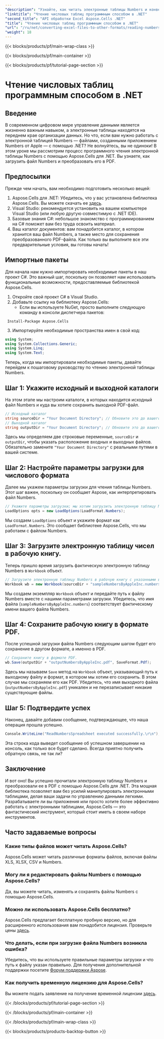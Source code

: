 ```yaml
---
"description": "Узнайте, как читать электронные таблицы Numbers и конвертировать их в PDF с помощью Aspose.Cells для .NET в этом подробном руководстве."
"linktitle": "Чтение числовых таблиц программным способом в .NET"
"second_title": "API обработки Excel Aspose.Cells .NET"
"title": "Чтение числовых таблиц программным способом в .NET"
"url": "/ru/net/converting-excel-files-to-other-formats/reading-numbers-spreadsheet/"
"weight": 18
---
```


{{< blocks/products/pf/main-wrap-class >}}

{{< blocks/products/pf/main-container >}}

{{< blocks/products/pf/tutorial-page-section >}}

# Чтение числовых таблиц программным способом в .NET

## Введение
В современном цифровом мире управление данными является жизненно важным навыком, а электронные таблицы находятся на переднем крае организации данных. Но что, если вам нужно работать с электронной таблицей Numbers — файлами, созданными приложением Numbers от Apple — с помощью .NET? Не волнуйтесь, вы не одиноки! В этом уроке мы рассмотрим процесс программного чтения электронной таблицы Numbers с помощью Aspose.Cells для .NET. Вы узнаете, как загрузить файл Numbers и преобразовать его в PDF.
## Предпосылки
Прежде чем начать, вам необходимо подготовить несколько вещей:
1. Aspose.Cells для .NET: Убедитесь, что у вас установлена библиотека Aspose.Cells. Вы можете скачать ее [здесь](https://releases.aspose.com/cells/net/).
2. Visual Studio: рекомендуется установить на вашем компьютере Visual Studio (или любую другую совместимую с .NET IDE).
3. Базовые знания C#: небольшое знакомство с программированием на C# поможет вам без труда освоить материал.
4. Ваш каталог документов: вам понадобится каталог, в котором хранится ваш файл Numbers, а также место для сохранения преобразованного PDF-файла.
Как только вы выполните все эти предварительные условия, вы готовы начать!
## Импортные пакеты
Для начала нам нужно импортировать необходимые пакеты в наш проект C#. Это важный шаг, поскольку он позволяет нам использовать функциональные возможности, предоставляемые библиотекой Aspose.Cells.
1. Откройте свой проект C# в Visual Studio.
2. Добавьте ссылку на библиотеку Aspose.Cells:
   - Если вы используете NuGet, просто выполните следующую команду в консоли диспетчера пакетов:
```
 Install-Package Aspose.Cells
 ```
3. Импортируйте необходимые пространства имен в свой код:
```csharp
using System;
using System.Collections.Generic;
using System.Linq;
using System.Text;
```
Теперь, когда мы импортировали необходимые пакеты, давайте перейдем к пошаговому руководству по чтению электронной таблицы Numbers.
## Шаг 1: Укажите исходный и выходной каталоги
На этом этапе мы настроим каталоги, в которых находится исходный файл Numbers и куда вы хотите сохранить выходной PDF-файл.
```csharp
// Исходный каталог
string sourceDir = "Your Document Directory"; // Обновите это до вашего фактического каталога
// Выходной каталог
string outputDir = "Your Document Directory"; // Обновите это до вашего фактического каталога
```
Здесь мы определяем две строковые переменные, `sourceDir` и `outputDir`, чтобы указать расположение входных и выходных файлов. Обязательно замените `"Your Document Directory"` с реальными путями в вашей системе.
## Шаг 2: Настройте параметры загрузки для числового формата
Далее мы укажем параметры загрузки для чтения таблицы Numbers. Этот шаг важен, поскольку он сообщает Aspose, как интерпретировать файл Numbers.
```csharp
// Укажите параметры загрузки; мы хотим загрузить электронную таблицу Numbers
LoadOptions opts = new LoadOptions(LoadFormat.Numbers);
```
Мы создаем `LoadOptions` объект и укажите формат как `LoadFormat.Numbers`. Это сообщает библиотеке Aspose.Cells, что мы работаем с файлом Numbers. 
## Шаг 3: Загрузите электронную таблицу чисел в рабочую книгу.
Теперь пришло время загрузить фактическую электронную таблицу Numbers в `Workbook` объект.
```csharp
// Загрузите электронную таблицу Numbers в рабочую книгу с указанными выше параметрами загрузки.
Workbook wb = new Workbook(sourceDir + "sampleNumbersByAppleInc.numbers", opts);
```
Мы создаем экземпляр `Workbook` объект и передайте путь к файлу Numbers вместе с нашими параметрами загрузки. Убедитесь, что имя файла (`sampleNumbersByAppleInc.numbers`) соответствует фактическому имени вашего файла Numbers.
## Шаг 4: Сохраните рабочую книгу в формате PDF.
После успешной загрузки файла Numbers следующим шагом будет его сохранение в другом формате, а именно в PDF.
```csharp
// Сохраните книгу в формате PDF.
wb.Save(outputDir + "outputNumbersByAppleInc.pdf", SaveFormat.Pdf);
```
Здесь мы называем `Save` метод на `Workbook` объект, указывающий путь к выходному файлу и формат, в котором мы хотим его сохранить. В этом случае мы сохраняем его как PDF. Убедитесь, что имя выходного файла (`outputNumbersByAppleInc.pdf`) уникален и не перезаписывает никакие существующие файлы.
## Шаг 5: Подтвердите успех
Наконец, давайте добавим сообщение, подтверждающее, что наша операция прошла успешно.
```csharp
Console.WriteLine("ReadNumbersSpreadsheet executed successfully.\r\n");
```
Эта строка кода выведет сообщение об успешном завершении на консоль, как только все будет сделано. Всегда приятно получить обратную связь, не так ли?
## Заключение
И вот оно! Вы успешно прочитали электронную таблицу Numbers и преобразовали ее в PDF с помощью Aspose.Cells для .NET. Эта мощная библиотека позволяет вам без усилий манипулировать электронными таблицами, делая ваши задачи по управлению данными легкими. Разрабатываете ли вы приложения или просто хотите более эффективно работать с электронными таблицами, Aspose.Cells — это фантастический инструмент, который стоит иметь в своем наборе инструментов.
## Часто задаваемые вопросы
### Какие типы файлов может читать Aspose.Cells?  
Aspose.Cells может читать различные форматы файлов, включая файлы XLS, XLSX, CSV и Numbers. 
### Могу ли я редактировать файлы Numbers с помощью Aspose.Cells?  
Да, вы можете читать, изменять и сохранять файлы Numbers с помощью Aspose.Cells.
### Можно ли использовать Aspose.Cells бесплатно?  
Aspose.Cells предлагает бесплатную пробную версию, но для расширенного использования вам понадобится лицензия. Проверьте цены [здесь](https://purchase.aspose.com/buy).
### Что делать, если при загрузке файла Numbers возникла ошибка?  
Убедитесь, что вы используете правильные параметры загрузки и что путь к файлу указан правильно. Для получения дополнительной поддержки посетите [Форум поддержки Aspose](https://forum.aspose.com/c/cells/9).
### Как получить временную лицензию для Aspose.Cells?  
Вы можете подать заявление на получение временной лицензии [здесь](https://purchase.aspose.com/temporary-license/).

{{< /blocks/products/pf/tutorial-page-section >}}

{{< /blocks/products/pf/main-container >}}

{{< /blocks/products/pf/main-wrap-class >}}

{{< blocks/products/products-backtop-button >}}